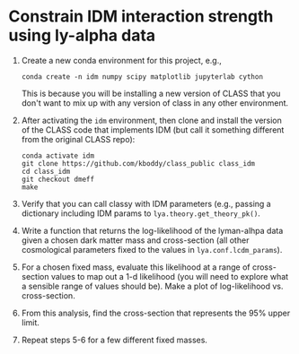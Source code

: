 # Constrain IDM interaction strength using ly-alpha data

1. Create a new conda environment for this project, e.g.,
	
	```
	conda create -n idm numpy scipy matplotlib jupyterlab cython
	```
	
	This is because you will be installing a new version of CLASS that you don't want to mix up with any version of class in any other environment. 
	
2. After activating the `idm` environment, then clone and install the version of the CLASS code that implements IDM (but call it something different from the original CLASS repo):

	```
	conda activate idm
	git clone https://github.com/kboddy/class_public class_idm
	cd class_idm
	git checkout dmeff
	make
	```
	
3. Verify that you can call classy with IDM parameters (e.g., passing a dictionary including IDM params to `lya.theory.get_theory_pk()`.

4. Write a function that returns the log-likelihood of the lyman-alhpa data given a chosen dark matter mass and cross-section (all other cosmological parameters fixed to the values in `lya.conf.lcdm_params`).  

5. For a chosen fixed mass, evaluate this likelihood at a range of cross-section values to map out a 1-d likelihood (you will need to explore what a sensible range of values should be).  Make a plot of log-likelihood vs. cross-section.

6. From this analysis, find the cross-section that represents the 95% upper limit.

7. Repeat steps 5-6 for a few different fixed masses.